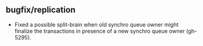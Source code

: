 ## bugfix/replication

* Fixed a possible split-brain when old synchro queue owner might finalize the
  transactions in presence of a new synchro queue owner (gh-5295).
